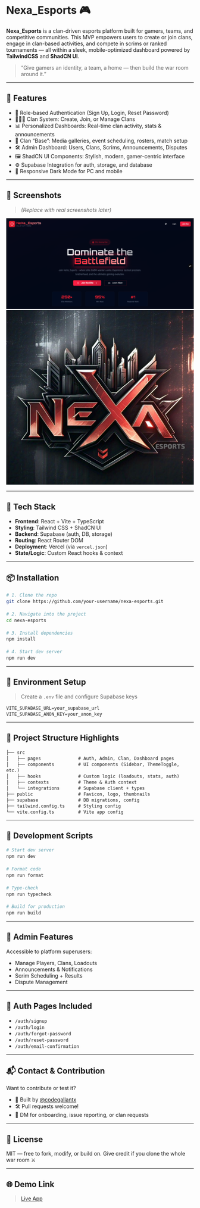 # Nexa_Esports 🎮

**Nexa_Esports** is a clan-driven esports platform built for gamers, teams, and competitive communities. This MVP empowers users to create or join clans, engage in clan-based activities, and compete in scrims or ranked tournaments — all within a sleek, mobile-optimized dashboard powered by **TailwindCSS** and **ShadCN UI**.

> “Give gamers an identity, a team, a home — then build the war room around it.”

---

## 🚀 Features

- 🔐 Role-based Authentication (Sign Up, Login, Reset Password)
- 🧑‍🤝‍🧑 Clan System: Create, Join, or Manage Clans
- 📊 Personalized Dashboards: Real-time clan activity, stats & announcements
- 🧭 Clan “Base”: Media galleries, event scheduling, rosters, match setup
- 🛠 Admin Dashboard: Users, Clans, Scrims, Announcements, Disputes
- 🖼 ShadCN UI Components: Stylish, modern, gamer-centric interface
- ⚙️ Supabase Integration for auth, storage, and database
- 🌙 Responsive Dark Mode for PC and mobile

---

## 📸 Screenshots

> *(Replace with real screenshots later)*

![Dashboard Preview](public/thumbnail.png)
![Clan Base UI](public/nexa-logo.jpg)

---

## 🧱 Tech Stack

- **Frontend**: React + Vite + TypeScript
- **Styling**: Tailwind CSS + ShadCN UI
- **Backend**: Supabase (auth, DB, storage)
- **Routing**: React Router DOM
- **Deployment**: Vercel (via `vercel.json`)
- **State/Logic**: Custom React hooks & context

---

## 📦 Installation

```bash
# 1. Clone the repo
git clone https://github.com/your-username/nexa-esports.git

# 2. Navigate into the project
cd nexa-esports

# 3. Install dependencies
npm install

# 4. Start dev server
npm run dev
````

---

## 🔑 Environment Setup

> Create a `.env` file and configure Supabase keys

```env
VITE_SUPABASE_URL=your_supabase_url
VITE_SUPABASE_ANON_KEY=your_anon_key
```

---

## 📁 Project Structure Highlights

```
├── src
│   ├── pages              # Auth, Admin, Clan, Dashboard pages
│   ├── components         # UI components (Sidebar, ThemeToggle, etc.)
│   ├── hooks              # Custom logic (loadouts, stats, auth)
│   ├── contexts           # Theme & Auth context
│   └── integrations       # Supabase client + types
├── public                 # Favicon, logo, thumbnails
├── supabase               # DB migrations, config
├── tailwind.config.ts     # Styling config
└── vite.config.ts         # Vite app config
```

---

## 🧪 Development Scripts

```bash
# Start dev server
npm run dev

# Format code
npm run format

# Type-check
npm run typecheck

# Build for production
npm run build
```

---

## 👑 Admin Features

Accessible to platform superusers:

* Manage Players, Clans, Loadouts
* Announcements & Notifications
* Scrim Scheduling + Results
* Dispute Management

---

## 🔐 Auth Pages Included

* `/auth/signup`
* `/auth/login`
* `/auth/forgot-password`
* `/auth/reset-password`
* `/auth/email-confirmation`

---

## 📬 Contact & Contribution

Want to contribute or test it?

* 🧙 Built by [@codegallantx](https://github.com/codegallantx)
* 🛠 Pull requests welcome!
* 👀 DM for onboarding, issue reporting, or clan requests

---

## 🪪 License

MIT — free to fork, modify, or build on.
Give credit if you clone the whole war room ⚔️

---

## 🌐 Demo Link

> [Live App](https://nexa-esports.vercel.app)
